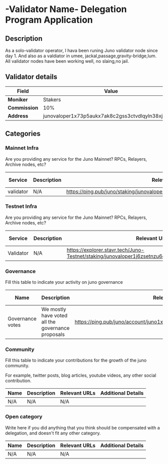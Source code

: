 # -Validator Name- Delegation Program Application

## Description
As a solo-validator operator, I hava been runing Juno validator node since day 1. And also as a valdiator in umee, jackal,passage,gravity-bridge,lum.
All validator nodes have been working well, no slaing,no jail.

## Validator details

| Field          | Value                   |
| -------------- | ----------------------- |
| **Moniker**    | Stakers               |
| **Commission** | 10%                      |
| **Address**    | junovaloper1x73p5aukx7ak8c2gss3ctvdlqyln38xjnkdj83 |

## Categories


### Mainnet Infra

Are you providing any service for the Juno Mainnet? RPCs, Relayers, Archive nodes, etc?

| Service       | Description                                      | Relevant URLs                  | Additional Details            |
| ------------- | ------------------------------------------------ | ------------------------------ | ----------------------------- |
| validator     | N/A                                              | https://ping.pub/juno/staking/junovaloper1x73p5aukx7ak8c2gss3ctvdlqyln38xjnkdj83
### Testnet Infra

Are you providing any service for the Juno Mainnet? RPCs, Relayers, Archive nodes, etc?

| Service           | Description                                                         | Relevant URLs            | Additional Details                                                              |
| ----------------- | ------------------------------------------------------------------- | ------------------------ | ------------------------------------------------------------------------------- |
| Validator         | N/A                                                                 | https://explorer.stavr.tech/Juno-Testnet/staking/junovaloper1j6zsetnzu6cxq3y5fz3duq44puvjt8jj6vm2y3 |

### Governance

Fill this table to indicate your activity on juno governance

| Name                   | Description                                                                             | Relevant URLs | Additional Details |
| ---------------------- | --------------------------------------------------------------------------------------- | ------------- | ------------------ |
| Governance votes       | We mostly have voted all the governance proposals                                       | https://ping.pub/juno/account/juno1x73p5aukx7ak8c2gss3ctvdlqyln38xjvtmaug |                    |

### Community

Fill this table to indicate your contributions for the growth of the juno community.

For example, twitter posts, blog articles, youtube videos, any other social contribution.

| Name        | Description | Relevant URLs | Additional Details |
| ----------- | ----------- | ------------- | ------------------ |
| N/A         | N/A         | N/A           |                    |

### Open category

Write here if you did anything that you think should be compensated with a delegation, and doesn't fit any other category.

| Name | Description | Relevant URLs | Additional Details |
| ---- | ----------- | ------------- | ------------------ |
| N/A  | N/A         | N/A           |                    |


